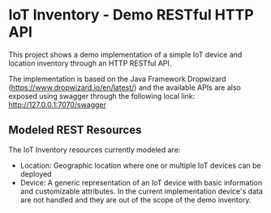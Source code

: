 # IoT Inventory - Demo RESTful HTTP API

This project shows a demo implementation of a simple IoT device and location inventory through 
an HTTP RESTful API.

The implementation is based on the Java Framework Dropwizard (https://www.dropwizard.io/en/latest/) and the available APIs 
are also exposed using swagger through the following local link: http://127.0.0.1:7070/swagger

## Modeled REST Resources

The IoT Inventory resources currently modeled are:

- Location: Geographic location where one or multiple IoT devices can be deployed 
- Device: A generic representation of an IoT device with basic information and customizable attributes. 
In the current implementation device's data are not handled and they are out of the scope of the demo inventory.